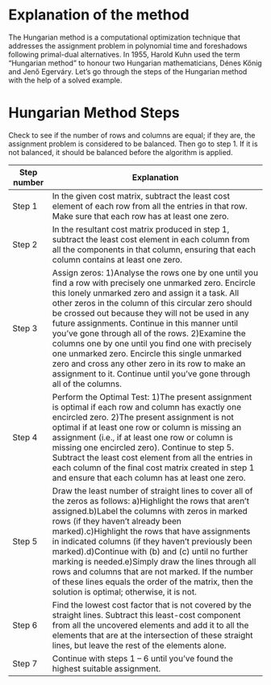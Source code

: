 # Explanation of the method
The Hungarian method is a computational optimization technique that addresses the assignment problem in polynomial time and foreshadows following primal-dual alternatives. In 1955, Harold Kuhn used the term “Hungarian method” to honour two Hungarian mathematicians, Dénes Kőnig and Jenő Egerváry. Let’s go through the steps of the Hungarian method with the help of a solved example.

# Hungarian Method Steps
Check to see if the number of rows and columns are equal; if they are, the assignment problem is considered to be balanced. Then go to step 1. If it is not balanced, it should be balanced before the algorithm is applied.

Step number  | Explanation
------------- | -------------
Step 1  | In the given cost matrix, subtract the least cost element of each row from all the entries in that row. Make sure that each row has at least one zero.
Step 2  | In the resultant cost matrix produced in step 1, subtract the least cost element in each column from all the components in that column, ensuring that each column contains at least one zero.
Step 3  | Assign zeros: 1)Analyse the rows one by one until you find a row with precisely one unmarked zero. Encircle this lonely unmarked zero and assign it a task. All other zeros in the  column of this circular zero should be crossed out because they will not be used in any future assignments. Continue in this manner until you’ve gone through all of the rows. 2)Examine the columns one by one until you find one with precisely one unmarked zero. Encircle this single unmarked zero and cross any other zero in its row to make an assignment to it. Continue until you’ve gone through all of the columns.
Step 4  | Perform the Optimal Test: 1)The present assignment is optimal if each row and column has exactly one encircled zero. 2)The present assignment is not optimal if at least one row or column is missing an assignment (i.e., if at least one row or column is missing one encircled zero). Continue to step 5. Subtract the least cost element from all the entries in each column of the final cost matrix created in step 1 and ensure that each column has at least one zero.
Step 5  | Draw the least number of straight lines to cover all of the zeros as follows: a)Highlight the rows that aren’t assigned.b)Label the columns with zeros in marked rows (if they haven’t already been marked).c)Highlight the rows that have assignments in indicated columns (if they haven’t previously been marked).d)Continue with (b) and (c) until no further marking is needed.e)Simply draw the lines through all rows and columns that are not marked. If the number of these lines equals the order of the matrix, then the solution is optimal; otherwise, it is not.
Step 6  | Find the lowest cost factor that is not covered by the straight lines. Subtract this least-cost component from all the uncovered elements and add it to all the elements that are at the intersection of these straight lines, but leave the rest of the elements alone.
Step 7  | Continue with steps 1 – 6 until you’ve found the highest suitable assignment.
